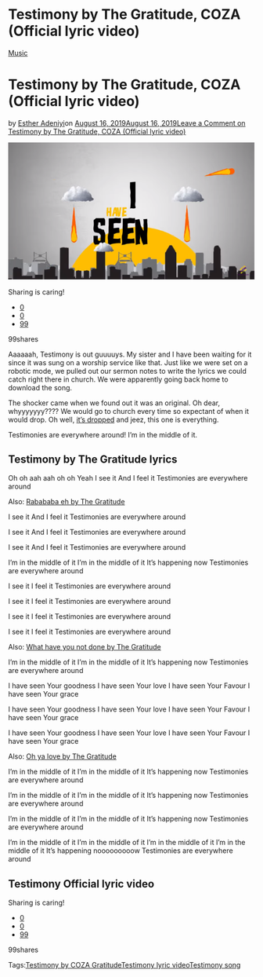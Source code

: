 # Testimony by The Gratitude, COZA (Official lyric video)

[Music](https://estheradeniyi.com/category/music/)
# Testimony by The Gratitude, COZA (Official lyric video)

by [Esther Adeniyi](https://estheradeniyi.com/author/esther-adeniyi/)on [August 16, 2019August 16, 2019](https://estheradeniyi.com/testimony-by-gratitude-coza-official-lyric-video/)[Leave a Comment on Testimony by The Gratitude, COZA (Official lyric video)](https://estheradeniyi.com/testimony-by-gratitude-coza-official-lyric-video/#respond)

![Testimony by COZA Gratitude, ,Testimony lyric video, Testimony by Gratitude](images\Testimony-by-COZA-Gratitude-song.png)

Sharing is caring!

- [0](https://www.facebook.com/sharer/sharer.php?u=https%3A%2F%2Festheradeniyi.com%2Ftestimony-by-gratitude-coza-official-lyric-video%2F&amp;t=Testimony%20by%20The%20Gratitude%2C%20COZA%20%28Official%20lyric%20video%29)
- [0](https://twitter.com/intent/tweet?text=Testimony%20by%20The%20Gratitude%2C%20COZA%20%28Official%20lyric%20video%29&amp;url=https%3A%2F%2Festheradeniyi.com%2Ftestimony-by-gratitude-coza-official-lyric-video%2F)
- [99](#)

99shares

Aaaaaah, Testimony is out guuuuys. My sister and I have been waiting for it since it was sung on a worship service like that. Just like we were set on a robotic mode, we pulled out our sermon notes to write the lyrics we could catch right there in church. We were apparently going back home to download the song.

The shocker came when we found out it was an original. Oh dear, whyyyyyyy???? We would go to church every time so expectant of when it would drop. Oh well, [it&#x2019;s dropped](https://www.youtube.com/watch?v=fogD77eXlhQ) and jeez, this one is everything.

Testimonies are everywhere around! I&#x2019;m in the middle of it.

## Testimony by The Gratitude lyrics

Oh oh aah aah oh oh
 Yeah
 I see it
 And I feel it
 Testimonies are everywhere around

Also: [Rabababa eh by The Gratitude](https://estheradeniyi.com/lyrics-rabababa-eh-gratitude-coza-mp3/)

I see it
 And I feel it
 Testimonies are everywhere around

I see it
 And I feel it
 Testimonies are everywhere around

I see it
 And I feel it
 Testimonies are everywhere around

I&#x2019;m in the middle of it
 I&#x2019;m in the middle of it
 It&#x2019;s happening now
 Testimonies are everywhere around

I see it
 I feel it
 Testimonies are everywhere around

I see it
 I feel it
 Testimonies are everywhere around

I see it
 I feel it
 Testimonies are everywhere around

I see it
 I feel it
 Testimonies are everywhere around

Also: [What have you not done by The Gratitude](https://estheradeniyi.com/what-have-you-not-done-gratitude-ft-j-j-hairston/)

I&#x2019;m in the middle of it
 I&#x2019;m in the middle of it
 It&#x2019;s happening now
 Testimonies are everywhere around

I have seen
 Your goodness
 I have seen
 Your love
 I have seen
 Your Favour
 I have seen
 Your grace

I have seen
 Your goodness
 I have seen
 Your love
 I have seen
 Your Favour
 I have seen
 Your grace

I have seen
 Your goodness
 I have seen
 Your love
 I have seen
 Your Favour
 I have seen
 Your grace

Also: [Oh ya love by The Gratitude](https://estheradeniyi.com/oh-ya-love-by-the-gratitude-coza/)

I&#x2019;m in the middle of it
 I&#x2019;m in the middle of it
 It&#x2019;s happening now
 Testimonies are everywhere around

I&#x2019;m in the middle of it
 I&#x2019;m in the middle of it
 It&#x2019;s happening now
 Testimonies are everywhere around

I&#x2019;m in the middle of it
 I&#x2019;m in the middle of it
 It&#x2019;s happening now
 Testimonies are everywhere around

I&#x2019;m in the middle of it
 I&#x2019;m in the middle of it
 I&#x2019;m in the middle of it
 I&#x2019;m in the middle of it
 It&#x2019;s happening nooooooooow
 Testimonies are everywhere around

## Testimony Official lyric video

Sharing is caring!

- [0](https://www.facebook.com/sharer/sharer.php?u=https%3A%2F%2Festheradeniyi.com%2Ftestimony-by-gratitude-coza-official-lyric-video%2F&amp;t=Testimony%20by%20The%20Gratitude%2C%20COZA%20%28Official%20lyric%20video%29)
- [0](https://twitter.com/intent/tweet?text=Testimony%20by%20The%20Gratitude%2C%20COZA%20%28Official%20lyric%20video%29&amp;url=https%3A%2F%2Festheradeniyi.com%2Ftestimony-by-gratitude-coza-official-lyric-video%2F)
- [99](#)

99shares

Tags:[Testimony by COZA Gratitude](https://estheradeniyi.com/tag/testimony-by-coza-gratitude/)[Testimony lyric video](https://estheradeniyi.com/tag/testimony-lyric-video/)[Testimony song](https://estheradeniyi.com/tag/testimony-song/)